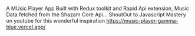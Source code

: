 A MUsic Player App Built with Redux toolkit and Rapid Api extension, Music Data fetched from the Shazam Core Api... ShoutOut to Javascript Mastery on youtube for this wonderful inspiration  https://music-player-gamma-blue.vercel.app/
